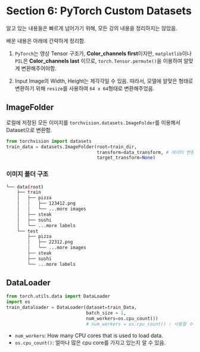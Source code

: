 # Section 6: PyTorch Custom Datasets

알고 있는 내용들은 빠르게 넘어가기 위해, 모든 강의 내용을 정리하지는 않았음.

배운 내용은 아래에 간략하게 정리함.

1. `PyTorch`는 영상 Tensor 구조가, **Color_channels first**이지만, `matplotlib`이나 `PIL`은 **Color_channels last** 이므로, `torch.Tensor.permute()`을 이용하여 알맞게 변환해주어야함.

2. Input Image의 Width, Height는 제각각일 수 있음. 따라서, 모델에 알맞은 형태로 변환하기 위해 `resize`를 사용하여 `64 x 64`형태로 변환해주었음.

## ImageFolder

로컬에 저장된 모든 이미지를 `torchvision.datasets.ImageFolder`를 이용해서 Dataset으로 변환함.

```python
from torchvision import datasets
train_data = datasets.ImageFolder(root=train_dir,
                                  transform=data_transform, # 데이터 변환
                                  target_transform=None)
```

### 이미지 폴더 구조

```bash
└── data(root)
    ├── train
    │   ├── pizza
    │   │   ├── 123412.png
    │   │   └── ...more images
    │   ├── steak
    │   ├── sushi
    │   └── ...more labels
    └── test
        ├── pizza
        │   ├── 22312.png
        │   └── ...more images
        ├── steak
        ├── sushi
        └── ...more labels
```

## DataLoader

```python
from torch.utils.data import DataLoader
import os
train_dataloader = DataLoader(dataset=train_Data,
                              batch_size = 1,
                              num_workers=os.cpu_count())
                              # num_workers = os.cpu_count() : 사용할 수 있는 모든 cpu core를 사용하게 됨.

```

- `num_workers`: How many CPU cores that is used to load data.
- `os.cpu_count()`: 얼마나 많은 cpu core를 가지고 있는지 알 수 있음.
